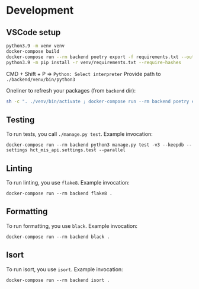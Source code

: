 # Development

## VSCode setup

```sh
python3.9 -m venv venv
docker-compose build
docker-compose run --rm backend poetry export -f requirements.txt --output venv/requirements.txt
python3.9 -m pip install -r venv/requirements.txt --require-hashes
```

CMD + Shift + P => `Python: Select interpreter`
Provide path to `./backend/venv/bin/python3`

Oneliner to refresh your packages (from `backend` dir):

```sh
sh -c ". ./venv/bin/activate ; docker-compose run --rm backend poetry export -f requirements.txt --output venv/requirements.txt ; python3.9 -m pip install -r venv/requirements.txt --require-hashes"
```

## Testing

To run tests, you call `./manage.py test`. Example invocation:

```shell
docker-compose run --rm backend python3 manage.py test -v3 --keepdb --settings hct_mis_api.settings.test --parallel
```

## Linting

To run linting, you use `flake8`. Example invocation:

```shell
docker-compose run --rm backend flake8 .
```

## Formatting

To run formatting, you use `black`. Example invocation:

```shell
docker-compose run --rm backend black .
```

## Isort

To run isort, you use `isort`. Example invocation:

```shell
docker-compose run --rm backend isort .
```
